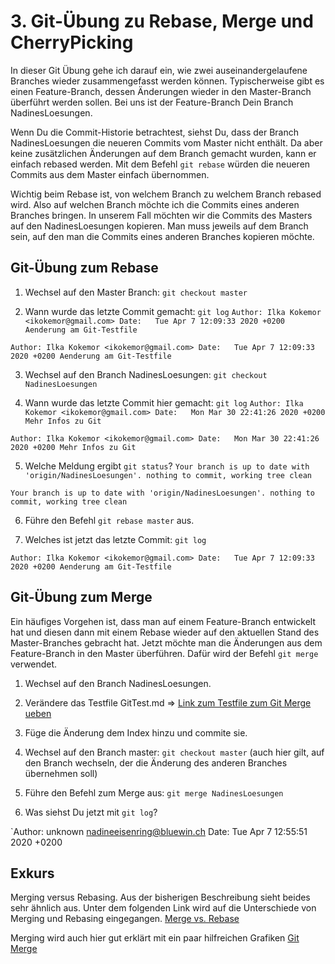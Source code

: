 # 3. Git-Übung zu Rebase, Merge und CherryPicking #

In dieser Git Übung gehe ich darauf ein, wie zwei auseinandergelaufene Branches wieder zusammengefasst werden können. Typischerweise gibt es einen Feature-Branch, dessen Änderungen wieder in den Master-Branch überführt werden sollen. Bei uns ist der Feature-Branch Dein Branch NadinesLoesungen.

Wenn Du die Commit-Historie betrachtest, siehst Du, dass der Branch NadinesLoesungen die neueren Commits vom Master nicht enthält. Da aber keine zusätzlichen Änderungen auf dem Branch gemacht wurden, kann er einfach rebased werden. Mit dem Befehl `git rebase` würden die neueren Commits aus dem Master einfach übernommen.

Wichtig beim Rebase ist, von welchem Branch zu welchem Branch rebased wird. Also auf welchen Branch möchte ich die Commits eines anderen Branches bringen. In unserem Fall möchten wir die Commits des Masters auf den NadinesLoesungen kopieren. Man muss jeweils auf dem Branch sein, auf den man die Commits eines anderen Branches kopieren möchte.

## Git-Übung zum Rebase ##

1. Wechsel auf den Master Branch: `git checkout master`

2. Wann wurde das letzte Commit gemacht: `git log`
`Author: Ilka Kokemor <ikokemor@gmail.com>
Date:   Tue Apr 7 12:09:33 2020 +0200
Aenderung am Git-Testfile`

`Author: Ilka Kokemor <ikokemor@gmail.com>
Date:   Tue Apr 7 12:09:33 2020 +0200
Aenderung am Git-Testfile`

3. Wechsel auf den Branch NadinesLoesungen: `git checkout NadinesLoesungen`

4. Wann wurde das letzte Commit hier gemacht: `git log`
`Author: Ilka Kokemor <ikokemor@gmail.com>
Date:   Mon Mar 30 22:41:26 2020 +0200
    Mehr Infos zu Git`

`Author: Ilka Kokemor <ikokemor@gmail.com>
Date:   Mon Mar 30 22:41:26 2020 +0200
    Mehr Infos zu Git`

5. Welche Meldung ergibt `git status`? 
`Your branch is up to date with 'origin/NadinesLoesungen'.
nothing to commit, working tree clean`

`Your branch is up to date with 'origin/NadinesLoesungen'.
nothing to commit, working tree clean`

6. Führe den Befehl `git rebase master` aus.

7. Welches ist jetzt das letzte Commit: `git log`

`Author: Ilka Kokemor <ikokemor@gmail.com>
Date:   Tue Apr 7 12:09:33 2020 +0200
Aenderung am Git-Testfile`

## Git-Übung zum Merge ##

Ein häufiges Vorgehen ist, dass man auf einem Feature-Branch entwickelt hat und diesen dann mit einem Rebase wieder auf den aktuellen Stand des Master-Branches gebracht hat. Jetzt möchte man die Änderungen aus dem Feature-Branch in den Master überführen. Dafür wird der Befehl `git merge` verwendet.

1. Wechsel auf den Branch NadinesLoesungen.

2. Verändere das Testfile GitTest.md => [Link zum Testfile zum Git Merge ueben](./GitTest.md)

3. Füge die Änderung dem Index hinzu und commite sie. 

4. Wechsel auf den Branch master: `git checkout master` (auch hier gilt, auf den Branch wechseln, der die Änderung des anderen Branches übernehmen soll)

5. Führe den Befehl zum Merge aus: `git merge NadinesLoesungen`

6. Was siehst Du jetzt mit `git log`?

`Author: unknown <nadineeisenring@bluewin.ch>
Date:   Tue Apr 7 12:55:51 2020 +0200
## Exkurs ##

Merging versus Rebasing. Aus der bisherigen Beschreibung sieht beides sehr ähnlich aus. 
Unter dem folgenden Link wird auf die Unterschiede von Merging und Rebasing eingegangen. 
[Merge vs. Rebase](https://www.atlassian.com/de/git/tutorials/merging-vs-rebasing)

Merging wird auch hier gut erklärt mit ein paar hilfreichen Grafiken [Git Merge](https://git-scm.com/book/de/v2/Git-Branching-Einfaches-Branching-und-Merging#_basic_merging)
